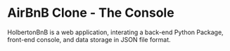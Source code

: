 # AirBnB Clone - The Console

HolbertonBnB is a web application, interating a back-end Python Package, front-end console, and data storage in JSON file format.
